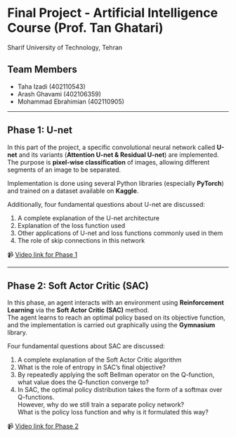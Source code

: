 # Final Project - Artificial Intelligence Course (Prof. Tan Ghatari)  
Sharif University of Technology, Tehran  

## Team Members
- Taha Izadi (402110543)  
- Arash Ghavami (402106359)  
- Mohammad Ebrahimian (402110905)  

---

## Phase 1: U-net  
In this part of the project, a specific convolutional neural network called **U-net** and its variants (**Attention U-net & Residual U-net**) are implemented.  
The purpose is **pixel-wise classification** of images, allowing different segments of an image to be separated.  

Implementation is done using several Python libraries (especially **PyTorch**) and trained on a dataset available on **Kaggle**.  

Additionally, four fundamental questions about U-net are discussed:  
1. A complete explanation of the U-net architecture  
2. Explanation of the loss function used  
3. Other applications of U-net and loss functions commonly used in them  
4. The role of skip connections in this network  

📹 [Video link for Phase 1](https://drive.google.com/file/d/1YPRM50tBRRimvfEBc_0SscFqU26VdNU_/view?usp=sharing)  

---

## Phase 2: Soft Actor Critic (SAC)  
In this phase, an agent interacts with an environment using **Reinforcement Learning** via the **Soft Actor Critic (SAC)** method.  
The agent learns to reach an optimal policy based on its objective function, and the implementation is carried out graphically using the **Gymnasium** library.  

Four fundamental questions about SAC are discussed:  
1. A complete explanation of the Soft Actor Critic algorithm  
2. What is the role of entropy in SAC’s final objective?  
3. By repeatedly applying the soft Bellman operator on the Q-function, what value does the Q-function converge to?  
4. In SAC, the optimal policy distribution takes the form of a softmax over Q-functions.  
   However, why do we still train a separate policy network?  
   What is the policy loss function and why is it formulated this way?  

📹 [Video link for Phase 2](https://drive.google.com/file/d/1fj5yPQUQH7QXaMpj9nTaeaXmRj02gCbq/view?usp=sharing)  
